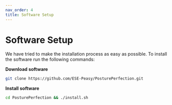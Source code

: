 ```yaml
---
nav_order: 4
title: Software Setup
---
```


# Software Setup
We have tried to make the installation process as easy as possible. To install the software run the following commands:


**Download software**
```sh
git clone https://github.com/ESE-Peasy/PosturePerfection.git
```

**Install software**
```sh
cd PosturePerfection && ./install.sh
```
